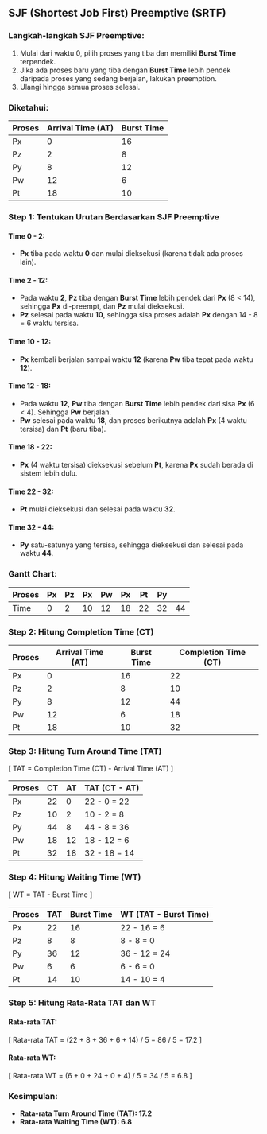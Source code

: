 
## SJF (Shortest Job First) Preemptive (SRTF)

### Langkah-langkah SJF Preemptive:
1. Mulai dari waktu 0, pilih proses yang tiba dan memiliki **Burst Time** terpendek.
2. Jika ada proses baru yang tiba dengan **Burst Time** lebih pendek daripada proses yang sedang berjalan, lakukan preemption.
3. Ulangi hingga semua proses selesai.

### Diketahui:

| Proses | Arrival Time (AT) | Burst Time |
|--------|-------------------|------------|
| Px     | 0                 | 16         |
| Pz     | 2                 | 8          |
| Py     | 8                 | 12         |
| Pw     | 12                | 6          |
| Pt     | 18                | 10         |

### Step 1: Tentukan Urutan Berdasarkan SJF Preemptive

#### Time 0 - 2:
- **Px** tiba pada waktu **0** dan mulai dieksekusi (karena tidak ada proses lain).

#### Time 2 - 12:
- Pada waktu **2**, **Pz** tiba dengan **Burst Time** lebih pendek dari **Px** (8 < 14), sehingga **Px** di-preempt, dan **Pz** mulai dieksekusi.
- **Pz** selesai pada waktu **10**, sehingga sisa proses adalah **Px** dengan 14 - 8 = 6 waktu tersisa.

#### Time 10 - 12:
- **Px** kembali berjalan sampai waktu **12** (karena **Pw** tiba tepat pada waktu **12**).

#### Time 12 - 18:
- Pada waktu **12**, **Pw** tiba dengan **Burst Time** lebih pendek dari sisa **Px** (6 < 4). Sehingga **Pw** berjalan.
- **Pw** selesai pada waktu **18**, dan proses berikutnya adalah **Px** (4 waktu tersisa) dan **Pt** (baru tiba).

#### Time 18 - 22:
- **Px** (4 waktu tersisa) dieksekusi sebelum **Pt**, karena **Px** sudah berada di sistem lebih dulu.

#### Time 22 - 32:
- **Pt** mulai dieksekusi dan selesai pada waktu **32**.

#### Time 32 - 44:
- **Py** satu-satunya yang tersisa, sehingga dieksekusi dan selesai pada waktu **44**.

### Gantt Chart:

| Proses | Px  | Pz  | Px  | Pw  | Px  | Pt  | Py  |     |
|--------|-----|-----|-----|-----|-----|-----|-----|-----|
| Time   | 0   | 2   | 10  | 12  | 18  | 22  | 32  | 44  |

### Step 2: Hitung Completion Time (CT)

| Proses | Arrival Time (AT) | Burst Time | Completion Time (CT) |
|--------|-------------------|------------|----------------------|
| Px     | 0                 | 16         | 22                   |
| Pz     | 2                 | 8          | 10                   |
| Py     | 8                 | 12         | 44                   |
| Pw     | 12                | 6          | 18                   |
| Pt     | 18                | 10         | 32                   |

### Step 3: Hitung Turn Around Time (TAT)

\[
TAT = Completion Time (CT) - Arrival Time (AT)
\]

| Proses | CT  | AT  | TAT (CT - AT) |
|--------|-----|-----|---------------|
| Px     | 22  | 0   | 22 - 0 = 22   |
| Pz     | 10  | 2   | 10 - 2 = 8    |
| Py     | 44  | 8   | 44 - 8 = 36   |
| Pw     | 18  | 12  | 18 - 12 = 6   |
| Pt     | 32  | 18  | 32 - 18 = 14  |

### Step 4: Hitung Waiting Time (WT)

\[
WT = TAT - Burst Time
\]

| Proses | TAT | Burst Time | WT (TAT - Burst Time) |
|--------|-----|------------|-----------------------|
| Px     | 22  | 16         | 22 - 16 = 6           |
| Pz     | 8   | 8          | 8 - 8 = 0             |
| Py     | 36  | 12         | 36 - 12 = 24          |
| Pw     | 6   | 6          | 6 - 6 = 0             |
| Pt     | 14  | 10         | 14 - 10 = 4           |

### Step 5: Hitung Rata-Rata TAT dan WT

#### Rata-rata TAT:

\[
Rata-rata TAT = (22 + 8 + 36 + 6 + 14) / 5 = 86 / 5 = 17.2
\]

#### Rata-rata WT:

\[
Rata-rata WT = (6 + 0 + 24 + 0 + 4) / 5 = 34 / 5 = 6.8
\]

### Kesimpulan:

- **Rata-rata Turn Around Time (TAT): 17.2**
- **Rata-rata Waiting Time (WT): 6.8**


